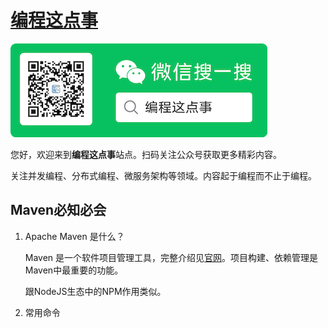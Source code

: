 # [编程这点事](https://aboutprogramming.net)

![About Programming](../assets/images/mp.png)

您好，欢迎来到**编程这点事**站点。扫码关注公众号获取更多精彩内容。

关注并发编程、分布式编程、微服务架构等领域。内容起于编程而不止于编程。



## Maven必知必会

1. Apache Maven 是什么？

   Maven 是一个软件项目管理工具，完整介绍见[官网](https://maven.apache.org/)。项目构建、依赖管理是Maven中最重要的功能。

   跟NodeJS生态中的NPM作用类似。

2. 常用命令


